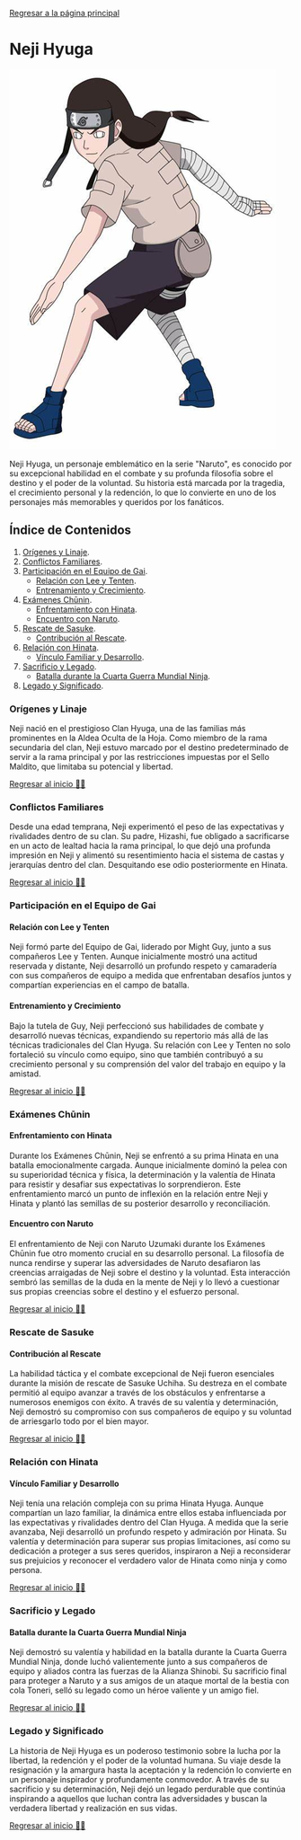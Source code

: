 [Regresar a la página principal](../README.md)

# Neji Hyuga

![Neji](img/neji.jpeg)

Neji Hyuga, un personaje emblemático en la serie "Naruto", es conocido por su excepcional habilidad en el combate y su profunda filosofía sobre el destino y el poder de la voluntad. Su historia está marcada por la tragedia, el crecimiento personal y la redención, lo que lo convierte en uno de los personajes más memorables y queridos por los fanáticos.

## Índice de Contenidos

1. [Orígenes y Linaje](#orígenes-y-linaje).
2. [Conflictos Familiares](#conflictos-familiares).
3. [Participación en el Equipo de Gai](#participación-en-el-equipo-de-gai).
    - [Relación con Lee y Tenten](#relación-con-lee-y-tenten).
    - [Entrenamiento y Crecimiento](#entrenamiento-y-crecimiento).
4. [Exámenes Chūnin](#exámenes-chūnin).
    - [Enfrentamiento con Hinata](#enfrentamiento-con-hinata).
    - [Encuentro con Naruto](#encuentro-con-naruto).
5. [Rescate de Sasuke](#rescate-de-sasuke).
    - [Contribución al Rescate](#contribución-al-rescate).
6. [Relación con Hinata](#relación-con-hinata).
    - [Vínculo Familiar y Desarrollo](#vínculo-familiar-y-desarrollo).
7. [Sacrificio y Legado](#sacrificio-y-legado).
    - [Batalla durante la Cuarta Guerra Mundial Ninja](#batalla-durante-la-cuarta-guerra-mundial-ninja).
8. [Legado y Significado](#legado-y-significado).

### Orígenes y Linaje

Neji nació en el prestigioso Clan Hyuga, una de las familias más prominentes en la Aldea Oculta de la Hoja. Como miembro de la rama secundaria del clan, Neji estuvo marcado por el destino predeterminado de servir a la rama principal y por las restricciones impuestas por el Sello Maldito, que limitaba su potencial y libertad.

[Regresar al inicio ☝🏻](#neji-hyuga)

### Conflictos Familiares

Desde una edad temprana, Neji experimentó el peso de las expectativas y rivalidades dentro de su clan. Su padre, Hizashi, fue obligado a sacrificarse en un acto de lealtad hacia la rama principal, lo que dejó una profunda impresión en Neji y alimentó su resentimiento hacia el sistema de castas y jerarquías dentro del clan. Desquitando ese odio posteriormente en Hinata.

[Regresar al inicio ☝🏻](#neji-hyuga)

### Participación en el Equipo de Gai

#### Relación con Lee y Tenten

Neji formó parte del Equipo de Gai, liderado por Might Guy, junto a sus compañeros Lee y Tenten. Aunque inicialmente mostró una actitud reservada y distante, Neji desarrolló un profundo respeto y camaradería con sus compañeros de equipo a medida que enfrentaban desafíos juntos y compartían experiencias en el campo de batalla.

#### Entrenamiento y Crecimiento

Bajo la tutela de Guy, Neji perfeccionó sus habilidades de combate y desarrolló nuevas técnicas, expandiendo su repertorio más allá de las técnicas tradicionales del Clan Hyuga. Su relación con Lee y Tenten no solo fortaleció su vínculo como equipo, sino que también contribuyó a su crecimiento personal y su comprensión del valor del trabajo en equipo y la amistad.

[Regresar al inicio ☝🏻](#neji-hyuga)

### Exámenes Chūnin

#### Enfrentamiento con Hinata

Durante los Exámenes Chūnin, Neji se enfrentó a su prima Hinata en una batalla emocionalmente cargada. Aunque inicialmente dominó la pelea con su superioridad técnica y física, la determinación y la valentía de Hinata para resistir y desafiar sus expectativas lo sorprendieron. Este enfrentamiento marcó un punto de inflexión en la relación entre Neji y Hinata y plantó las semillas de su posterior desarrollo y reconciliación.

#### Encuentro con Naruto

El enfrentamiento de Neji con Naruto Uzumaki durante los Exámenes Chūnin fue otro momento crucial en su desarrollo personal. La filosofía de nunca rendirse y superar las adversidades de Naruto desafiaron las creencias arraigadas de Neji sobre el destino y la voluntad. Esta interacción sembró las semillas de la duda en la mente de Neji y lo llevó a cuestionar sus propias creencias sobre el destino y el esfuerzo personal.

[Regresar al inicio ☝🏻](#neji-hyuga)

### Rescate de Sasuke

#### Contribución al Rescate

La habilidad táctica y el combate excepcional de Neji fueron esenciales durante la misión de rescate de Sasuke Uchiha. Su destreza en el combate permitió al equipo avanzar a través de los obstáculos y enfrentarse a numerosos enemigos con éxito. A través de su valentía y determinación, Neji demostró su compromiso con sus compañeros de equipo y su voluntad de arriesgarlo todo por el bien mayor.

[Regresar al inicio ☝🏻](#neji-hyuga)

### Relación con Hinata

#### Vínculo Familiar y Desarrollo

Neji tenía una relación compleja con su prima Hinata Hyuga. Aunque compartían un lazo familiar, la dinámica entre ellos estaba influenciada por las expectativas y rivalidades dentro del Clan Hyuga. A medida que la serie avanzaba, Neji desarrolló un profundo respeto y admiración por Hinata. Su valentía y determinación para superar sus propias limitaciones, así como su dedicación a proteger a sus seres queridos, inspiraron a Neji a reconsiderar sus prejuicios y reconocer el verdadero valor de Hinata como ninja y como persona.

[Regresar al inicio ☝🏻](#neji-hyuga)

### Sacrificio y Legado

#### Batalla durante la Cuarta Guerra Mundial Ninja

Neji demostró su valentía y habilidad en la batalla durante la Cuarta Guerra Mundial Ninja, donde luchó valientemente junto a sus compañeros de equipo y aliados contra las fuerzas de la Alianza Shinobi. Su sacrificio final para proteger a Naruto y a sus amigos de un ataque mortal de la bestia con cola Toneri, selló su legado como un héroe valiente y un amigo fiel.

[Regresar al inicio ☝🏻](#neji-hyuga)

### Legado y Significado

La historia de Neji Hyuga es un poderoso testimonio sobre la lucha por la libertad, la redención y el poder de la voluntad humana. Su viaje desde la resignación y la amargura hasta la aceptación y la redención lo convierte en un personaje inspirador y profundamente conmovedor. A través de su sacrificio y su determinación, Neji dejó un legado perdurable que continúa inspirando a aquellos que luchan contra las adversidades y buscan la verdadera libertad y realización en sus vidas.

[Regresar al inicio ☝🏻](#neji-hyuga)
